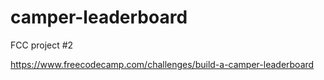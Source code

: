 # camper-leaderboard

FCC project #2

https://www.freecodecamp.com/challenges/build-a-camper-leaderboard
